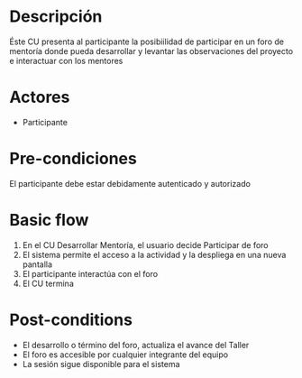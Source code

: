 # Descripción
Éste CU presenta al participante la posibiilidad de participar en un foro de mentoría donde pueda desarrollar y levantar las observaciones del proyecto e interactuar con los mentores

# Actores
* Participante

# Pre-condiciones
El participante debe estar debidamente autenticado y autorizado

# Basic flow
1.	En el CU Desarrollar Mentoría, el usuario decide Participar de foro
2.	El sistema permite el acceso a la actividad y la despliega en una nueva pantalla
1.  El participante interactúa con el foro
2.  El CU termina

# Post-conditions
* El desarrollo o término del foro, actualiza el avance del Taller
* El foro es accesible por cualquier integrante del equipo
* La sesión sigue disponible para el sistema
  
